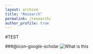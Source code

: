 ```yaml
---
layout: archive
title: "Research"
permalink: /research/
author_profile: true
---
```



#TEST

###@icon-google-scholar
![What is this](https://github.com/Ricardo-Luis/ricardo.github.io/assets/fonts/google-scholar.svg?raw=true)
